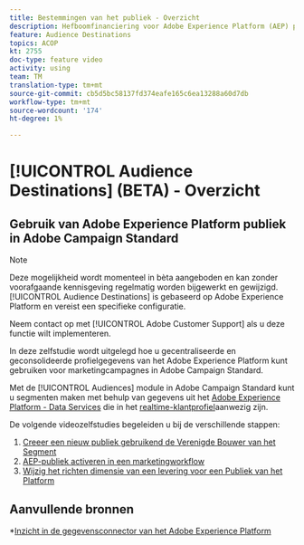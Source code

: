 ```yaml
---
title: Bestemmingen van het publiek - Overzicht
description: Hefboomfinanciering voor Adobe Experience Platform (AEP) publiek in Adobe Campaign Standard (ACS)
feature: Audience Destinations
topics: ACOP
kt: 2755
doc-type: feature video
activity: using
team: TM
translation-type: tm+mt
source-git-commit: cb5d5bc58137fd374eafe165c6ea13288a60d7db
workflow-type: tm+mt
source-wordcount: '174'
ht-degree: 1%

---
```



# [!UICONTROL Audience Destinations] (BETA) - Overzicht

## Gebruik van Adobe Experience Platform publiek in Adobe Campaign Standard

>[!NOTE]
>
>Deze mogelijkheid wordt momenteel in bèta aangeboden en kan zonder voorafgaande kennisgeving regelmatig worden bijgewerkt en gewijzigd. [!UICONTROL Audience Destinations] is gebaseerd op Adobe Experience Platform en vereist een specifieke configuratie.
>
>Neem contact op met [!UICONTROL Adobe Customer Support] als u deze functie wilt implementeren.


In deze zelfstudie wordt uitgelegd hoe u gecentraliseerde en geconsolideerde profielgegevens van het Adobe Experience Platform kunt gebruiken voor marketingcampagnes in Adobe Campaign Standard.

Met de [!UICONTROL Audiences] module in Adobe Campaign Standard kunt u segmenten maken met behulp van gegevens uit het [Adobe Experience Platform - Data Services](https://www.adobe.io/apis/experienceplatform/home/services.html) die in het [realtime-klantprofiel](https://docs.adobe.com/content/help/en/platform-learn/tutorials/profiles/understanding-the-real-time-customer-profile.html)aanwezig zijn.

De volgende videozelfstudies begeleiden u bij de verschillende stappen:

1. [Creeer een nieuw publiek gebruikend de Verenigde Bouwer van het Segment](/help/profiles-and-audiences/audience-destinations/creating-audiences-using-segment-builder.md)
2. [AEP-publiek activeren in een marketingworkflow](/help/profiles-and-audiences/audience-destinations/activating-aep-audiences.md)
3. [Wijzig het richten dimensie van een levering voor een Publiek van het Platform](/help/profiles-and-audiences/audience-destinations/changing-targeting-dimension.md)

## Aanvullende bronnen

*[Inzicht in de gegevensconnector van het Adobe Experience Platform](/help/administrating/adobe-experience-platform-data-connector/understanding-the-adobe-experience-platform-data-connector.md)

